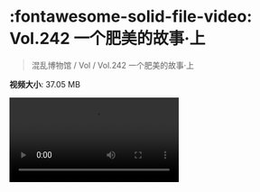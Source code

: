 # :fontawesome-solid-file-video: Vol.242 一个肥美的故事·上

> 混乱博物馆 / Vol / Vol.242 一个肥美的故事·上

**视频大小**: 37.05 MB

<div class="video"><video src="https://file.hsyhx.top/archive/混乱博物馆/Vol/Vol.242 一个肥美的故事·上.mp4" controls preload>🤔 您的浏览器不支持 video 标签</video></div>
